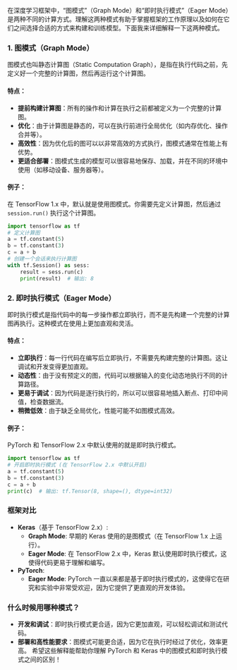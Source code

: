 在深度学习框架中，“图模式”（Graph Mode）和“即时执行模式”（Eager Mode）是两种不同的计算方式。理解这两种模式有助于掌握框架的工作原理以及如何在它们之间选择合适的方式来构建和训练模型。下面我来详细解释一下这两种模式。
### 1. 图模式（Graph Mode）
图模式也叫静态计算图（Static Computation Graph），是指在执行代码之前，先定义好一个完整的计算图，然后再运行这个计算图。
#### 特点：
- **提前构建计算图**：所有的操作和计算在执行之前都被定义为一个完整的计算图。
- **优化**：由于计算图是静态的，可以在执行前进行全局优化（如内存优化、操作合并等）。
- **高效性**：因为优化后的图可以以非常高效的方式执行，图模式通常在性能上有优势。
- **更适合部署**：图模式生成的模型可以很容易地保存、加载，并在不同的环境中使用（如移动设备、服务器等）。
#### 例子：
在 TensorFlow 1.x 中，默认就是使用图模式。你需要先定义计算图，然后通过 `session.run()` 执行这个计算图。
```python
import tensorflow as tf
# 定义计算图
a = tf.constant(5)
b = tf.constant(3)
c = a + b
# 创建一个会话来执行计算图
with tf.Session() as sess:
    result = sess.run(c)
    print(result)  # 输出: 8
```
### 2. 即时执行模式（Eager Mode）
即时执行模式是指代码中的每一步操作都立即执行，而不是先构建一个完整的计算图再执行。这种模式在使用上更加直观和灵活。
#### 特点：
- **立即执行**：每一行代码在编写后立即执行，不需要先构建完整的计算图。这让调试和开发变得更加直观。
- **动态性**：由于没有预定义的图，代码可以根据输入的变化动态地执行不同的计算路径。
- **更易于调试**：因为代码是逐行执行的，所以可以很容易地插入断点、打印中间值，检查数据流。
- **稍微低效**：由于缺乏全局优化，性能可能不如图模式高效。
#### 例子：
PyTorch 和 TensorFlow 2.x 中默认使用的就是即时执行模式。
```python
import tensorflow as tf
# 开启即时执行模式 (在 TensorFlow 2.x 中默认开启)
a = tf.constant(5)
b = tf.constant(3)
c = a + b
print(c)  # 输出: tf.Tensor(8, shape=(), dtype=int32)
```
### 框架对比
- **Keras**（基于 TensorFlow 2.x）:
  - **Graph Mode**: 早期的 Keras 使用的是图模式（在 TensorFlow 1.x 上运行）。
  - **Eager Mode**: 在 TensorFlow 2.x 中，Keras 默认使用即时执行模式，这使得代码更易于理解和编写。
- **PyTorch**:
  - **Eager Mode**: PyTorch 一直以来都是基于即时执行模式的，这使得它在研究和实验中非常受欢迎，因为它提供了更直观的开发体验。
### 什么时候用哪种模式？
- **开发和调试**：即时执行模式更合适，因为它更加直观，可以轻松调试和测试代码。
- **部署和高性能要求**：图模式可能更合适，因为它在执行时经过了优化，效率更高。
希望这些解释能帮助你理解 PyTorch 和 Keras 中的图模式和即时执行模式之间的区别！